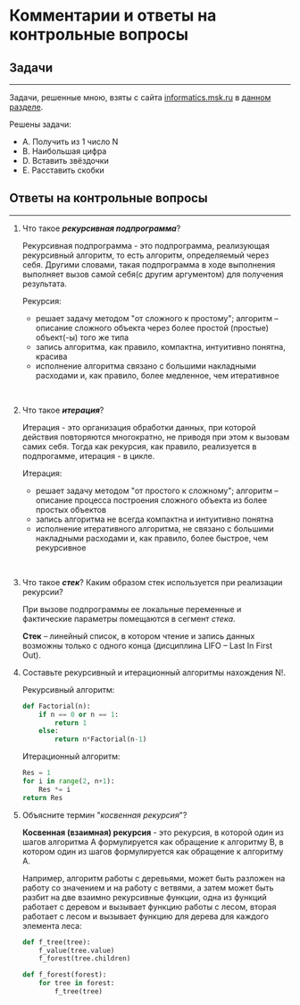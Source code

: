 # Комментарии и ответы на контрольные вопросы

## Задачи
---
Задачи, решенные мною, взяты с сайта [informatics.msk.ru](https://informatics.msk.ru/course/view.php?id=5#section-2) в 
[данном разделе](https://informatics.msk.ru/mod/statements/view.php?id=26735#1).

Решены задачи:
- A. Получить из 1 число N
- B. Наибольшая цифра
- D. Вставить звёздочки
- E. Расставить скобки

## Ответы на контрольные вопросы
---
1. Что такое ___рекурсивная подпрограмма___?

    Рекурсивная подпрограмма - это подпрограмма, реализующая рекурсивный алгоритм, то есть алгоритм, определяемый
    через себя. Другими словами, такая подпрограмма в ходе выполнения выполняет вызов самой себя(с другим аргументом) для 
    получения результата.

    Рекурсия:
    
    - решает задачу методом "от сложного к простому"; алгоритм – описание сложного объекта через более простой (простые) объект(-ы) того же типа
    - запись алгоритма, как правило, компактна, интуитивно понятна, красива
    - исполнение алгоритма связано с большими накладными расходами и, как правило, более медленное, чем итеративное
    
<br/>

2. Что такое ___итерация___?

    Итерация - это организация обработки данных, при которой действия повторяются многократно, не 
    приводя при этом к вызовам самих себя. Тогда как рекурсия, как правило, реализуется в подпрогамме, итерация - в цикле.

    Итерация:

    - решает задачу методом "от простого к сложному"; алгоритм – описание процесса построения сложного объекта из более простых объектов
    - запись алгоритма не всегда компактна и интуитивно понятна
    - исполнение итеративного алгоритма, не связано с большими накладными расходами и, как правило, более быстрое, чем рекурсивное

<br/>

3. Что такое ___стек___? Каким образом стек используется при реализации рекурсии?

    При вызове подпрограммы ее локальные переменные и фактические параметры помещаются в сегмент _стека_.

    __Стек__ – линейный список, в котором чтение и запись данных возможны только с одного конца (дисциплина LIFO – Last In First Out).

1. Составьте рекурсивный и итерационный алгоритмы нахождения N!.

    Рекурсивный алгоритм:

    ```python
    def Factorial(n):
        if n == 0 or n == 1:
            return 1
        else:
            return n*Factorial(n-1)    
    ```

    Итерационный алгоритм:

    ```python
    Res = 1
    for i in range(2, n+1):
        Res *= i
    return Res    
    ```

5. Объясните термин "_косвенная рекурсия_"?

    __Косвенная (взаимная) рекурсия__ - это рекурсия, в которой один из шагов алгоритма A формулируется как обращение к алгоритму B, в 
    котором один из шагов формулируется как обращение к алгоритму A.

    Например, алгоритм работы с деревьями, может быть разложен на работу со значением и на работу с ветвями, а затем может быть разбит на две взаимно рекурсивные функции, одна из функций работает с деревом и вызывает функцию работы с лесом, вторая работает с лесом и вызывает функцию для дерева для каждого элемента леса:

    ```python
    def f_tree(tree):
        f_value(tree.value)
        f_forest(tree.children)

    def f_forest(forest):
        for tree in forest:
            f_tree(tree)
    ```
